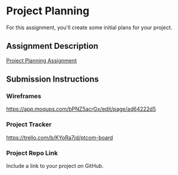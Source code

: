 # Project Planning
For this assignment, you'll create some initial plans for your project.

## Assignment Description
[Project Planning Assignment](https://education.launchcode.org/liftoff/modules/assignments/project-planning)

## Submission Instructions

### Wireframes

https://app.moqups.com/bPNZ5acrGx/edit/page/ad64222d5

### Project Tracker

https://trello.com/b/KYoRa7jd/ptcom-board

### Project Repo Link

Include a link to your project on GitHub.

